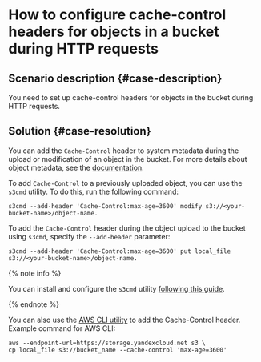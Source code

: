# How to configure cache-control headers for objects in a bucket during HTTP requests



## Scenario description {#case-description}

You need to set up cache-control headers for objects in the bucket during HTTP requests.

## Solution {#case-resolution}

You can add the `Cache-Control` header to system metadata during the upload or modification of an object in the bucket. For more details about object metadata, see the [documentation](https://cloud.yandex.ru/docs/storage/concepts/object#metadata).

To add `Cache-Control` to a previously uploaded object, you can use the `s3cmd` utility.
To do this, run the following command:
```
s3cmd --add-header 'Cache-Control:max-age=3600' modify s3://<your-bucket-name>/object-name.
```

To add the `Cache-Control` header during the object upload to the bucket using `s3cmd`, specify the `--add-header` parameter:
```
s3cmd --add-header 'Cache-Control:max-age=3600' put local_file s3://<your-bucket-name>/object-name.
```

{% note info %}

You can install and configure the `s3cmd` utility [following this guide](../../../storage/tools/s3cmd).

{% endnote %}

You can also use the [AWS CLI utility](../../../storage/tools/aws-cli) to add the Cache-Control header.
Example command for AWS CLI:
```
aws --endpoint-url=https://storage.yandexcloud.net s3 \
cp local_file s3://bucket_name --cache-control 'max-age=3600'
```
